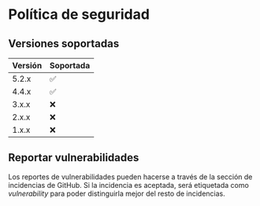 # Política de seguridad

## Versiones soportadas

| Versión | Soportada          |
| ------- | ------------------ |
| 5.2.x   | :white_check_mark: |
| 4.4.x   | :white_check_mark: |
| 3.x.x   | :x:                |
| 2.x.x   | :x:                |
| 1.x.x   | :x:                |

## Reportar vulnerabilidades

Los reportes de vulnerabilidades pueden hacerse a través de la sección de incidencias de GitHub. Si la incidencia es aceptada, será etiquetada como *vulnerability* para poder distinguirla mejor del resto de incidencias.
